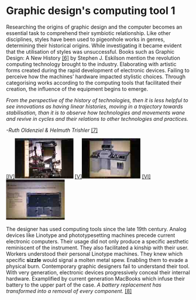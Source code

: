 # Graphic design's computing tool 1



Researching the origins of graphic design and the computer becomes an essential task to comprehend their symbiotic relationship. Like other disciplines, styles have been used to pigeonhole works in genres, determining their historical origins. While investigating it became evident that the utilisation of styles was unsuccessful. Books such as Graphic Design: A New History <a href="#bibliography">[6]</a> by Stephen J. Eskilson mention the revolution computing technology brought to the industry. Elaborating with artistic forms created during the rapid development of electronic devices. Failing to perceive how the machines’ hardware impacted stylistic choices. Through categorising works according to the computing tools that facilitated their creation, the influence of the equipment begins to emerge.

*From the perspective of the history of technologies, then it is less helpful to see innovations as having linear histories, moving in a trajectory towards stabilisation, than it is to observe how technologies and movements wane and revive in cycles and their relations to other technologies and practices.* 

*-Ruth Oldenziel & Helmuth Trishler*  <a href="#bibliography">[7]</a>

<p><a href="#image-bibliography">[IV]<img src="images/post7-1.jpg"></a> <a href="#image-bibliography"> [V]<img src="images/post7-2.jpg"></a> <a href="#image-bibliography"> [VI]<img src="images/post7-3.jpg"></a></p>

The designer has used computing tools since the late 19th century. Analog devices like Linotype and phototypesetting machines precede current electronic computers. Their usage did not only produce a specific aesthetic reminiscent of the instrument. They also facilitated a kinship with their user. Workers understood their personal Linotype machines. They knew which specific **sizzle** would signal a molten metal spew. Enabling them to evade a physical burn. Contemporary graphic designers fail to understand their tool. With very generation, electronic devices progressively conceal their internal hardware. Examplified by current generation MacBooks which infuse their battery to the upper part of the case. *A battery replacement has transformed into a removal of every component.* <a href="#bibliography">[8]</a> 
